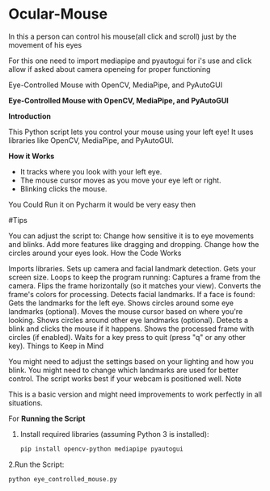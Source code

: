 # Ocular-Mouse
In this a person can control his mouse(all click and scroll) just by the movement of his eyes

For this one need to import mediapipe and pyautogui for i's use and click allow if asked about camera openeing for proper functioning


Eye-Controlled Mouse with OpenCV, MediaPipe, and PyAutoGUI

**Eye-Controlled Mouse with OpenCV, MediaPipe, and PyAutoGUI**

**Introduction**

This Python script lets you control your mouse using your left eye! It uses libraries like OpenCV, MediaPipe, and PyAutoGUI.

**How it Works**

- It tracks where you look with your left eye.
- The mouse cursor moves as you move your eye left or right.
- Blinking clicks the mouse.

You Could Run it on Pycharm it would be very easy then


#Tips

You can adjust the script to:
Change how sensitive it is to eye movements and blinks.
Add more features like dragging and dropping.
Change how the circles around your eyes look.
How the Code Works

Imports libraries.
Sets up camera and facial landmark detection.
Gets your screen size.
Loops to keep the program running:
Captures a frame from the camera.
Flips the frame horizontally (so it matches your view).
Converts the frame's colors for processing.
Detects facial landmarks.
If a face is found:
Gets the landmarks for the left eye.
Shows circles around some eye landmarks (optional).
Moves the mouse cursor based on where you're looking.
Shows circles around other eye landmarks (optional).
Detects a blink and clicks the mouse if it happens.
Shows the processed frame with circles (if enabled).
Waits for a key press to quit (press "q" or any other key).
Things to Keep in Mind

You might need to adjust the settings based on your lighting and how you blink.
You might need to change which landmarks are used for better control.
The script works best if your webcam is positioned well.
Note

This is a basic version and might need improvements to work perfectly in all situations.

For 
**Running the Script**

1. Install required libraries (assuming Python 3 is installed):

   ```bash
   pip install opencv-python mediapipe pyautogui
2.Run the Script:

   ```bash
   python eye_controlled_mouse.py
